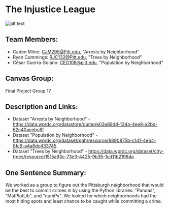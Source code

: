 # The Injustice League
![alt text](https://media.giphy.com/media/pcKoz7f46DSa0B569s/giphy.gif)

## Team Members:
* Caden Milne: CJM295@Pitt.edu, "Arrests by Neighborhood"
* Ryan Cummings: RJC132@Pitt.edu, "Trees by Neighborhood"
* César Guerra-Solano: CEG108@pitt.edu, "Population by Neighborhood"

## Canvas Group:
Final Project Group 17

## Description and Links:
* Dataset "Arrests by Neighborhood" - https://data.wprdc.org/datastore/dump/e03a89dd-134a-4ee8-a2bd-62c40aeebc6f
* Dataset "Population by Neighborhood" - https://data.wprdc.org/dataset/pgh/resource/9890875b-c1d1-4e64-8fc9-a4a8dc433745
* Dataset "Trees by Neighborhood" - https://data.wprdc.org/dataset/city-trees/resource/1515a93c-73e3-4425-9b35-1cd11b2196da

## One Sentence Summary:
We worked as a group to figure out the Pittsburgh neighborhood that would be the best to commit crimes in by using the Python libraries: "Pandas", "MatPlotLib", and "numPy". We looked for which neighborhoods had the most hiding spots and least chance to be caught while committing a crime.
